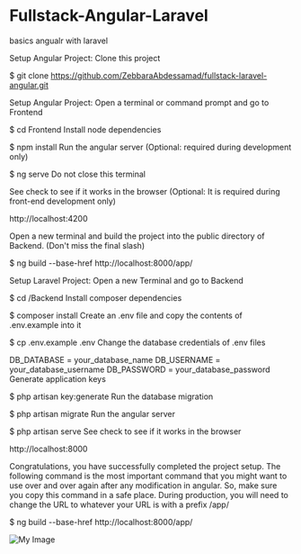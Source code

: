 # Fullstack-Angular-Laravel
basics angualr with laravel

Setup Angular Project: Clone this project

$ git clone https://github.com/ZebbaraAbdessamad/fullstack-laravel-angular.git

Setup Angular Project: Open a terminal or command prompt and go to Frontend

$ cd Frontend Install node dependencies

$ npm install Run the angular server (Optional: required during development only)

$ ng serve Do not close this terminal

See check to see if it works in the browser (Optional: It is required during front-end development only)

http://localhost:4200

Open a new terminal and build the project into the public directory of Backend. (Don't miss the final slash)

$ ng build --base-href http://localhost:8000/app/

Setup Laravel Project: Open a new Terminal and go to Backend

$ cd /Backend Install composer dependencies

$ composer install Create an .env file and copy the contents of .env.example into it

$ cp .env.example .env Change the database credentials of .env files

DB_DATABASE = your_database_name DB_USERNAME = your_database_username DB_PASSWORD = your_database_password Generate application keys

$ php artisan key:generate Run the database migration

$ php artisan migrate Run the angular server

$ php artisan serve See check to see if it works in the browser

http://localhost:8000

Congratulations, you have successfully completed the project setup. The following command is the most important command that you might want to use over and over again after any modification in angular. So, make sure you copy this command in a safe place. During production, you will need to change the URL to whatever your URL is with a prefix /app/

$ ng build --base-href http://localhost:8000/app/

![My Image](Capture.jpg)
